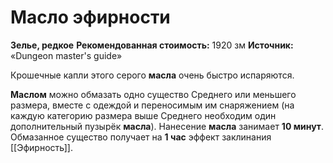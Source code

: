# Масло эфирности

**Зелье, редкое**
**Рекомендованная стоимость:** 1920 зм
**Источник:** «Dungeon master's guide»

Крошечные капли этого серого **масла** очень быстро испаряются.

**Маслом** можно обмазать одно существо Среднего или меньшего размера, вместе с одеждой и переносимым им снаряжением (на каждую категорию размера выше Среднего необходим один дополнительный пузырёк **масла**). Нанесение **масла** занимает **10 минут**. Обмазанное существо получает на **1 час** эффект заклинания [[Эфирность]].